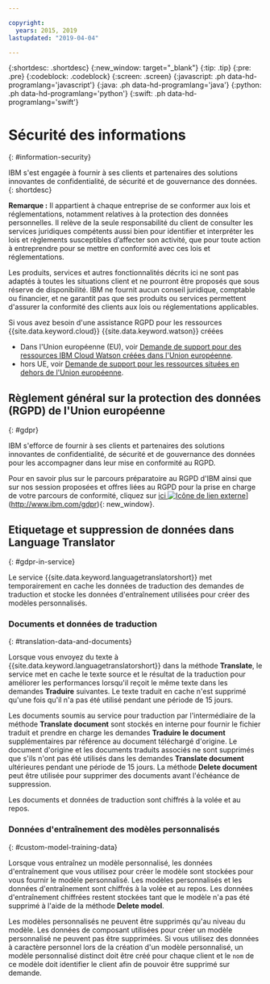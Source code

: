 ```yaml
---

copyright:
  years: 2015, 2019
lastupdated: "2019-04-04"

---
```


{:shortdesc: .shortdesc}
{:new_window: target="_blank"}
{:tip: .tip}
{:pre: .pre}
{:codeblock: .codeblock}
{:screen: .screen}
{:javascript: .ph data-hd-programlang='javascript'}
{:java: .ph data-hd-programlang='java'}
{:python: .ph data-hd-programlang='python'}
{:swift: .ph data-hd-programlang='swift'}

# Sécurité des informations
{: #information-security}

IBM s'est engagée à fournir à ses clients et partenaires des solutions innovantes de confidentialité, de sécurité et de gouvernance des données.
{: shortdesc}

**Remarque :**
Il appartient à chaque entreprise de se conformer aux lois et réglementations, notamment relatives à la protection des données personnelles. Il relève de la seule responsabilité du client de consulter les services juridiques compétents aussi bien pour identifier et interpréter les lois et règlements susceptibles d’affecter son activité, que pour toute action à entreprendre pour se mettre en conformité avec ces lois et réglementations. 

Les produits, services et autres fonctionnalités décrits ici ne sont pas adaptés à toutes les situations client et ne pourront être proposés que sous réserve de disponibilité. IBM ne fournit aucun conseil juridique, comptable ou financier, et ne garantit pas que ses produits ou services permettent
d'assurer la conformité des clients aux lois ou réglementations applicables.

Si vous avez besoin d'une assistance RGPD pour les ressources {{site.data.keyword.cloud}} {{site.data.keyword.watson}} créées

-   Dans l'Union européenne (EU), voir [Demande de support pour des ressources IBM Cloud Watson créées dans l'Union européenne](/docs/services/watson/getting-started-gdpr-sar.html#request-EU).
-   hors UE, voir [Demande de support pour les ressources situées en dehors de l'Union européenne](/docs/services/watson/getting-started-gdpr-sar.html#request-non-EU).

## Règlement général sur la protection des données (RGPD) de l'Union européenne
{: #gdpr}

IBM s'efforce de fournir à ses clients et partenaires des solutions innovantes de confidentialité, de sécurité et de gouvernance des données
pour les accompagner dans leur mise en conformité au RGPD. 

Pour en savoir plus sur le parcours préparatoire au RGPD d'IBM ainsi que sur nos session proposées et offres liées au RGPD pour la prise en charge de votre parcours de conformité, cliquez sur [ici ![Icône de lien externe](../../icons/launch-glyph.svg "Icône de lien externe")](../../icons/launch-glyph.svg "Icône de lien externe")](http://www.ibm.com/gdpr){: new_window}.

## Etiquetage et suppression de données dans Language Translator
{: #gdpr-in-service}

Le service {{site.data.keyword.languagetranslatorshort}} met temporairement en cache les données de traduction des demandes de traduction et stocke les données d'entraînement utilisées pour créer des modèles personnalisés. 

### Documents et données de traduction
{: #translation-data-and-documents}

Lorsque vous envoyez du texte à {{site.data.keyword.languagetranslatorshort}} dans la méthode **Translate**, le service met en cache le texte source et le résultat de la traduction pour améliorer les performances lorsqu'il reçoit le même texte dans les demandes **Traduire** suivantes. Le texte traduit en cache n'est supprimé qu'une fois qu'il n'a pas été utilisé pendant une période de 15 jours. 

Les documents soumis au service pour traduction par l'intermédiaire de la méthode **Translate document** sont stockés en interne pour fournir le fichier traduit et prendre en charge les demandes **Traduire le document** supplémentaires par référence au document téléchargé d'origine. Le document d'origine et les documents traduits associés ne sont supprimés que s'ils n'ont pas été utilisés dans les demandes **Translate document** ultérieures pendant une période de 15 jours. La méthode **Delete document** peut être utilisée pour supprimer des documents avant l'échéance de suppression.  

Les documents et données de traduction sont chiffrés à la volée et au repos. 

### Données d'entraînement des modèles personnalisés
{: #custom-model-training-data}

Lorsque vous entraînez un modèle personnalisé, les données d'entraînement que vous utilisez pour créer le modèle sont stockées pour vous fournir le modèle personnalisé. Les modèles personnalisés et les données d'entraînement sont chiffrés à la volée et au repos. Les données d'entraînement chiffrées restent stockées tant que le modèle n'a pas été supprimé à l'aide de la méthode **Delete model**. 

Les modèles personnalisés ne peuvent être supprimés qu'au niveau du modèle. Les données de composant utilisées pour créer un modèle personnalisé ne peuvent pas être supprimées. Si vous utilisez des données à caractère personnel lors de la création d'un modèle personnalisé, un modèle personnalisé distinct doit être créé pour chaque client et le `nom` de ce modèle doit identifier le client afin de pouvoir être supprimé sur demande.  
